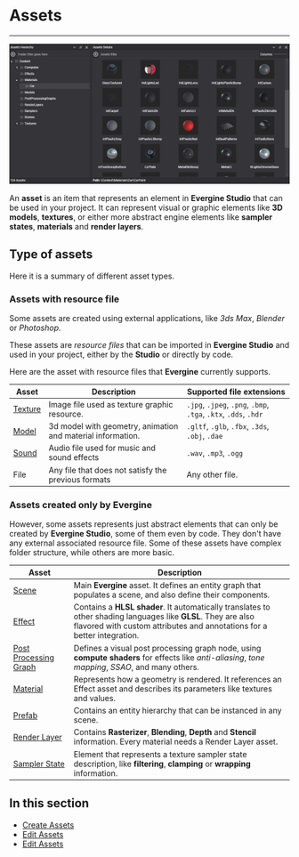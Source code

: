 # Assets
---
![Assets](images/assets.jpg)

An **asset** is an item that represents an element in **Evergine Studio** that can be used in your project. It can represent visual or graphic elements like **3D models**, **textures**, or either more abstract engine elements like **sampler states**, **materials** and **render layers**. 

## Type of assets

Here it is a summary of different asset types.

### Assets with resource file

Some assets are created using external applications, like _3ds Max_, _Blender_ or _Photoshop_. 

These assets are _resource files_ that can be imported in **Evergine Studio** and used in your project, either by the **Studio** or directly by code. 

Here are the asset with resource files that **Evergine** currently supports.

| Asset | Description | Supported file extensions|
|--------------------|-------------|-------------|
| [Texture](../../graphics/textures/index.md) | Image file used as texture graphic resource. | `.jpg`, `.jpeg`, `.png`, `.bmp`, `.tga`, `.ktx`, `.dds`, `.hdr` |
| [Model](../../graphics/models/index.md) | 3d model with geometry, animation and material information. | `.gltf`, `.glb`, `.fbx`, `.3ds`, `.obj`, `.dae` |
| [Sound](../../audio/sounds/index.md) | Audio file used for music and sound effects | `.wav`, `.mp3`, `.ogg`
| File | Any file that does not satisfy the previous formats | Any other file.

### Assets created only by Evergine

However, some assets represents just abstract elements that can only be created by **Evergine Studio**, some of them even by code. They don't have any external associated resource file. Some of these assets have complex folder structure, while others are more basic.

| Asset | Description |
|-------|-------------|
| [Scene](../../basics/scenes/index.md) | Main **Evergine** asset. It defines an entity graph that populates a scene, and also define their components. 
| [Effect](../../graphics/effects/index.md) | Contains a **HLSL shader**. It automatically translates to other shading languages like **GLSL**. They are also flavored with custom attributes and annotations for a better integration.
| [Post Processing Graph](../../graphics/post_processing_graph/index.md) | Defines a visual post processing graph node, using **compute shaders** for effects like _anti-aliasing_, _tone mapping_, _SSAO_, and many others.
| [Material](../../graphics/materials/index.md) | Represents how a geometry is rendered. It references an Effect asset and describes its parameters like textures and values.
| [Prefab](../../basics/component_arch/prefabs.md) | Contains an entity hierarchy that can be instanced in any scene.
| [Render Layer](../../graphics/render_layers/index.md) | Contains **Rasterizer**, **Blending**, **Depth** and **Stencil** information. Every material needs a Render Layer asset.
| [Sampler State](../../graphics/sampler_state/index.md) | Element that represents a texture sampler state description, like **filtering**, **clamping** or **wrapping** information.|

## In this section
* [Create Assets](create.md)
* [Edit Assets](edit.md)
* [Edit Assets](edit.md)
